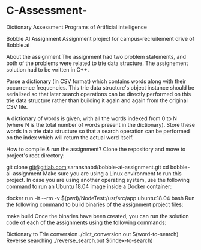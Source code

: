 # C-Assessment-
Dictionary Assessment Programs of Artificial intelligence

Bobble AI Assignment
Assignment project for campus-recruitement drive of Bobble.ai

About the assignment
The assignment had two problem statements, and both of the problems were related to trie data structure. The assignement solution had to be written in C++.

Parse a dictionary (in CSV format) which contains words along with their occurrence frequencies. This trie data structure's object instance should be serialized so that later search operations can be directly performed on this trie data structure rather than building it again and again from the original CSV file.

A dictionary of words is given, with all the words indexed from 0 to N (where N is the total number of words present in the dictionary). Store these words in a trie data structure so that a search operation can be performed on the index which will return the actual word itself.

How to compile & run the assignment?
Clone the repository and move to project's root directory:

git clone git@gitlab.com:saranshabd/bobble-ai-assignment.git
cd bobble-ai-assignment
Make sure you are using a Linux environment to run this project. In case you are using another operating system, use the following command to run an Ubuntu 18.04 image inside a Docker container:

docker run -it --rm -v $(pwd)/NodeTest:/usr/src/app ubuntu:18.04 bash
Run the following command to build binaries of the assignment project files:

make build
Once the binaries have been created, you can run the solution code of each of the assignments using the following commands:

Dictionary to Trie conversion
./dict_conversion.out $(word-to-search)
Reverse searching
./reverse_search.out $(index-to-search)
